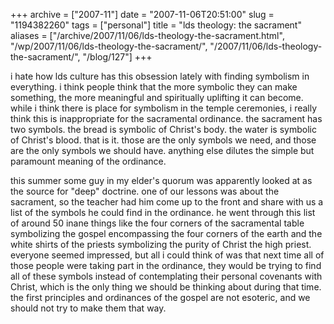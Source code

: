 +++
archive = ["2007-11"]
date = "2007-11-06T20:51:00"
slug = "1194382260"
tags = ["personal"]
title = "lds theology: the sacrament"
aliases = ["/archive/2007/11/06/lds-theology-the-sacrament.html", "/wp/2007/11/06/lds-theology-the-sacrament/", "/2007/11/06/lds-theology-the-sacrament/", "/blog/127"]
+++

i hate how lds culture has this obsession lately with finding symbolism in
everything. i think people think that the more symbolic they can make
something, the more meaningful and spiritually uplifting it can become.
while i think there is place for symbolism in the temple ceremonies,
i really think this is inappropriate for the sacramental ordinance. the
sacrament has two symbols. the bread is symbolic of Christ's body. the
water is symbolic of Christ's blood. that is it. those are the only
symbols we need, and those are the only symbols we should have. anything
else dilutes the simple but paramount meaning of the ordinance.

this summer some guy in my elder's quorum was apparently looked at as the
source for "deep" doctrine. one of our lessons was about the sacrament, so
the teacher had him come up to the front and share with us a list of the
symbols he could find in the ordinance. he went through this list of
around 50 inane things like the four corners of the sacramental table
symbolizing the gospel encompassing the four corners of the earth and the
white shirts of the priests symbolizing the purity of Christ the high
priest. everyone seemed impressed, but all i could think of was that next
time all of those people were taking part in the ordinance, they would be
trying to find all of these symbols instead of contemplating their
personal covenants with Christ, which is the only thing we should be
thinking about during that time. the first principles and ordinances of
the gospel are not esoteric, and we should not try to make them that way.

